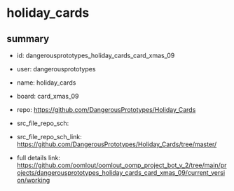 # holiday_cards
 
## summary 
* id: dangerousprototypes_holiday_cards_card_xmas_09
* user: dangerousprototypes
* name: holiday_cards
* board: card_xmas_09
* repo: https://github.com/DangerousPrototypes/Holiday_Cards



* src_file_repo_sch: 
* src_file_repo_sch_link: https://github.com/DangerousPrototypes/Holiday_Cards/tree/master/
* full details link: https://github.com/oomlout/oomlout_oomp_project_bot_v_2/tree/main/projects/dangerousprototypes_holiday_cards_card_xmas_09/current_version/working  






